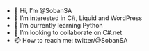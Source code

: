 - 👋 Hi, I’m @SobanSA
- 👀 I’m interested in C#, Liquid and WordPress
- 🌱 I’m currently learning Python
- 💞️ I’m looking to collaborate on C#.net
- 📫 How to reach me: twitter/@SobanSA

<!---
SobanSA/SobanSA is a ✨ special ✨ repository because its `README.md` (this file) appears on your GitHub profile.
You can click the Preview link to take a look at your changes.
--->
